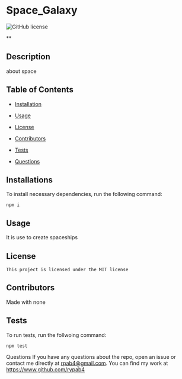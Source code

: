 # Space_Galaxy
![GitHub license](https://img.shields.io/badge/License-MIT-blue.svg)

**
## Description
about space


## Table of Contents
* [Installation](#installation)

* [Usage](#usage)

* [License](#license)

* [Contributors](#contributors)

* [Tests](#tests)

* [Questions](#questions)


## Installations 

To install necessary dependencies, run the following command:

```
npm i
```


## Usage
It is use to create spaceships


## License
    
    This project is licensed under the MIT license


## Contributors
Made with none


## Tests
To run tests, run the follwoing command:
```
npm test
```

Questions
If you have any questions about the repo, open an issue or contact me directly at rpab4@gmail.com.  You can find my work at https://www.github.com/rypab4


